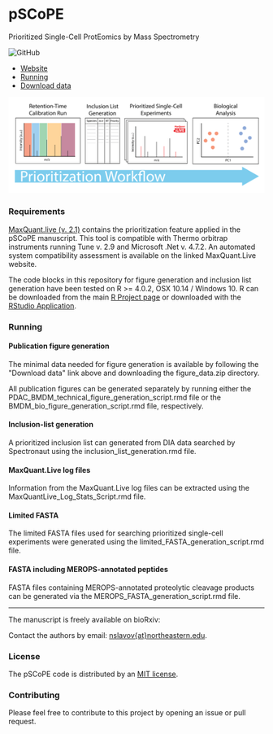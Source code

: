 # **pSCoPE**

Prioritized Single-Cell ProtEomics by Mass Spectrometry

<!--![GitHub release](https://img.shields.io/github/release/SlavovLab/DO-MS.svg)-->
![GitHub](https://img.shields.io/github/license/SlavovLab/DO-MS.svg)

* [Website](https://scp.slavovlab.net/pSCoPE)
* [Running](#running)
* [Download data](https://scp.slavovlab.net/Huffman_et_al_2022)
<!--
* [Preprint](https://www.biorxiv.org/content/10.1101/665307v3)
-->


![workflow](Workflow_v7.png)

### Requirements

[MaxQuant.live (v. 2.1)](www.maxquant.live) contains the prioritization feature applied in the pSCoPE manuscript. This tool is compatible with Thermo orbitrap instruments running Tune v. 2.9 and Microsoft .Net v. 4.7.2. An automated system compatibility assessment is available on the linked MaxQuant.Live website. 

The code blocks in this repository for figure generation and inclusion list generation have been tested on R >= 4.0.2, OSX 10.14 / Windows 10. R can be downloaded from the main [R Project page](https://www.r-project.org/) or downloaded with the [RStudio Application](https://www.rstudio.com/products/rstudio/download/). 



### Running

#### Publication figure generation
The minimal data needed for figure generation is available by following the "Download data" link above and downloading the figure_data.zip directory.

All publication figures can be generated separately by running either the PDAC_BMDM_technical_figure_generation_script.rmd file or the BMDM_bio_figure_generation_script.rmd file, respectively.

#### Inclusion-list generation
A prioritized inclusion list can generated from DIA data searched by Spectronaut using the inclusion_list_generation.rmd file.

#### MaxQuant.Live log files
Information from the MaxQuant.Live log files can be extracted using the MaxQuantLive_Log_Stats_Script.rmd file.

#### Limited FASTA
The limited FASTA files used for searching prioritized single-cell experiments were generated using the limited_FASTA_generation_script.rmd file.

#### FASTA including MEROPS-annotated peptides
FASTA files containing MEROPS-annotated proteolytic cleavage products can be generated via the MEROPS_FASTA_generation_script.rmd file.



------------

The manuscript is freely available on bioRxiv: <!-- [Specht et al., 2019](https://www.biorxiv.org/content/10.1101/665307v3) -->

Contact the authors by email: [nslavov\{at\}northeastern.edu](mailto:nslavov@northeastern.edu).

### License

The pSCoPE code is distributed by an [MIT license](https://github.com/SlavovLab/DO-MS/blob/master/LICENSE).

### Contributing

Please feel free to contribute to this project by opening an issue or pull request.

<!--
### Data
All data used for the manuscript is available on [UCSD's MassIVE Repository](https://massive.ucsd.edu/ProteoSAFe/dataset.jsp?task=b15cafc7489147e99b93bd7c718388b2)
-->
